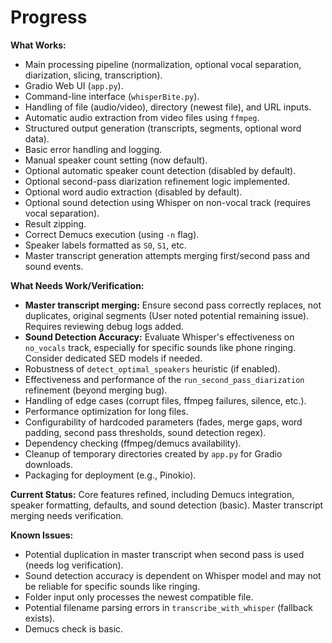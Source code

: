 # Progress

**What Works:**
*   Main processing pipeline (normalization, optional vocal separation, diarization, slicing, transcription).
*   Gradio Web UI (`app.py`).
*   Command-line interface (`whisperBite.py`).
*   Handling of file (audio/video), directory (newest file), and URL inputs.
*   Automatic audio extraction from video files using `ffmpeg`.
*   Structured output generation (transcripts, segments, optional word data).
*   Basic error handling and logging.
*   Manual speaker count setting (now default).
*   Optional automatic speaker count detection (disabled by default).
*   Optional second-pass diarization refinement logic implemented.
*   Optional word audio extraction (disabled by default).
*   Optional sound detection using Whisper on non-vocal track (requires vocal separation).
*   Result zipping.
*   Correct Demucs execution (using `-n` flag).
*   Speaker labels formatted as `S0`, `S1`, etc.
*   Master transcript generation attempts merging first/second pass and sound events.

**What Needs Work/Verification:**
*   **Master transcript merging:** Ensure second pass correctly replaces, not duplicates, original segments (User noted potential remaining issue). Requires reviewing debug logs added.
*   **Sound Detection Accuracy:** Evaluate Whisper's effectiveness on `no_vocals` track, especially for specific sounds like phone ringing. Consider dedicated SED models if needed.
*   Robustness of `detect_optimal_speakers` heuristic (if enabled).
*   Effectiveness and performance of the `run_second_pass_diarization` refinement (beyond merging bug).
*   Handling of edge cases (corrupt files, ffmpeg failures, silence, etc.).
*   Performance optimization for long files.
*   Configurability of hardcoded parameters (fades, merge gaps, word padding, second pass thresholds, sound detection regex).
*   Dependency checking (ffmpeg/demucs availability).
*   Cleanup of temporary directories created by `app.py` for Gradio downloads.
*   Packaging for deployment (e.g., Pinokio).

**Current Status:** Core features refined, including Demucs integration, speaker formatting, defaults, and sound detection (basic). Master transcript merging needs verification.

**Known Issues:**
*   Potential duplication in master transcript when second pass is used (needs log verification).
*   Sound detection accuracy is dependent on Whisper model and may not be reliable for specific sounds like ringing.
*   Folder input only processes the newest compatible file.
*   Potential filename parsing errors in `transcribe_with_whisper` (fallback exists).
*   Demucs check is basic. 